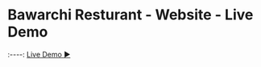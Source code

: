 
# Bawarchi Resturant - Website - Live Demo

:----:
<a href="https://bawarchi-resturant.netlify.app" target="_blank">Live Demo ▶</a>
